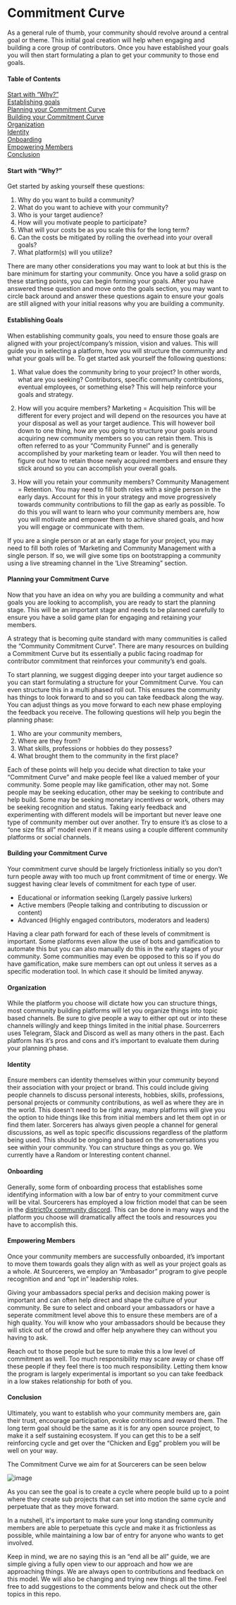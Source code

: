 # Commitment Curve

As a general rule of thumb, your community should revolve around a central goal or theme. This initial goal creation will help when engaging and building a core group of contributors. Once you have established your goals you will then start formulating a plan to get your community to those end goals.

#### Table of Contents

[Start with “Why?”](#start-with-"why?")  
[Establishing goals](#establishing-goals)    
[Planning your Commitment Curve](#planning-your-commitment-curve)  
[Building your Commitment Curve](#building-your-commitment-curve)  
[Organization](#organization)  
[Identity](#identity)  
[Onboarding](#onboarding)  
[Empowering Members](#empowering-members)  
[Conclusion](#conclusion)  

#### Start with “Why?”

Get started by asking yourself these questions:

1. Why do you want to build a community?
2. What do you want to achieve with your community?
3. Who is your target audience?
4. How will you motivate people to participate?
5. What will your costs be as you scale this for the long term?
6. Can the costs be mitigated by rolling the overhead into your overall goals?
7. What platform(s) will you utilize?

There are many other considerations you may want to look at but this is the bare minimum for starting your community. Once you have a solid grasp on these starting points, you can begin forming your goals. After you have answered these question and move onto the goals section, you may want to circle back around and answer these questions again to ensure your goals are still aligned with your initial reasons why you are building a community.

#### Establishing Goals

When establishing community goals, you need to ensure those goals are aligned with your project/company’s mission, vision and values. This will guide you in selecting a platform, how you will structure the community and what your goals will be.
To get started ask yourself the following questions:

1. What value does the community bring to your project?
In other words, what are you seeking? Contributors, specific community contributions, eventual employees, or something else? This will help reinforce your goals and strategy.

2. How will you acquire members?
Marketing = Acquisition
This will be different for every project and will depend on the resources you have at your disposal as well as your target audience. This will however boil down to one thing, how are you going to structure your goals around acquiring new community members so you can retain them. This is often referred to as your “Community Funnel” and is generally accomplished by your marketing team or leader. You will then need to figure out how to retain those newly acquired members and ensure they stick around so you can accomplish your overall goals.

3. How will you retain your community members?
Community Management = Retention. You may need to fill both roles with a single person in the early days. Account for this in your strategy and move progressively towards community contributions to fill the gap as early as possible. To do this you will want to learn who your community members are, how you will motivate and empower them to achieve shared goals, and how you will engage or communicate with them.

If you are a single person or at an early stage for your project, you may need to fill both roles of ‘Marketing and Community Management with a single person. If so, we will give some tips on bootstrapping a community using a live streaming channel in the ‘Live Streaming” section.

#### Planning your Commitment Curve

Now that you have an idea on why you are building a community and what goals you are looking to accomplish, you are ready to start the planning stage. This will be an important stage and needs to be planned carefully to ensure you have a solid game plan for engaging and retaining your members.

A strategy that is becoming quite standard with many communities is called the “Community Commitment Curve”. There are many resources on building a Commitment Curve but its essentially a public facing roadmap for contributor commitment that reinforces your community’s end goals.

To start planning, we suggest digging deeper into your target audience so you can start formulating a structure for your Commitment Curve. You can even structure this in a multi phased roll out. This ensures the community has things to look forward to and so you can take feedback along the way. You can adjust things as you move forward to each new phase employing the feedback you receive.
The following questions will help you begin the planning phase:

1. Who are your community members,
2. Where are they from?
3. What skills, professions or hobbies do they possess?
4. What brought them to the community in the first place?

Each of these points will help you decide what direction to take your “Commitment Curve” and make people feel like a valued member of your community. Some people may like gamification, other may not. Some people may be seeking education, other may be seeking to contribute and help build. Some may be seeking monetary incentives or work, others may be seeking recognition and status. Taking early feedback and experimenting with different models will be important but never leave one type of community member out over another. Try to ensure it’s as close to a “one size fits all” model even if it means using a couple different community platforms or social channels.

#### Building your Commitment Curve

Your commitment curve should be largely frictionless initially so you don’t turn people away with too much up front commitment of time or energy.
We suggest having clear levels of commitment for each type of user.
* Educational or information seeking (Largely passive lurkers)
* Active members (People talking and contributing to discussion or content)
* Advanced (Highly engaged contributors, moderators and leaders)

Having a clear path forward for each of these levels of commitment is important. Some platforms even allow the use of bots and gamification to automate this but you can also manually do this in the early stages of your community. Some communities may even be opposed to this so if you do have gamification, make sure members can opt out unless it serves as a specific moderation tool. In which case it should be limited anyway.

#### Organization

While the platform you choose will dictate how you can structure things, most community building platforms will let you organize things into topic based channels. Be sure to give people a way to either opt out or into these channels willingly and keep things limited in the initial phase. Sourcerrers uses Telegram, Slack and Discord as well as many others in the past. Each platform has it’s pros and cons and it’s important to evaluate them during your planning phase.

#### Identity

Ensure members can identity themselves within your community beyond their association with your project or brand. This could include giving people channels to discuss personal interests, hobbies, skills, professions, personal projects or community contributions, as well as where they are in the world. This doesn't need to be right away, many platforms will give you the option to hide things like this from initial members and let them opt in or find them later.  Sorcerers has always given people a channel for general discussions, as well as topic specific discussions regardless of the platform being used. This should be ongoing and based on the conversations you see within your community. You can structure things as you go. We currently have a Random or Interesting content channel.

#### Onboarding

Generally, some form of onboarding process that establishes some identifying information with a low bar of entry to your commitment curve will be vital. Sourcerers has employed a low friction model that can be seen in the [district0x community discord](https://discordapp.com/invite/Gjvw7qU). This can be done in many ways and the platform you choose will dramatically affect the tools and resources you have to accomplish this.

#### Empowering Members

Once your community members are successfully onboarded, it’s important to move them towards goals they align with as well as your project goals as a whole. At Sourcerers, we employ an “Ambasador” program to give people recognition and and “opt in” leadership roles.

Giving your ambassadors special perks and decision making power is important and can often help direct and shape the culture of your community. Be sure to select and onboard your ambassadors or have a seperate commitment level above this to ensure these members are of a high quality. You will know who your ambassadors should be because they will stick out of the crowd and offer help anywhere they can without you having to ask.

Reach out to those people but be sure to make this a low level of commitment as well. Too much responsibility may scare away or chase off these people if they feel there is too much responsibility. Letting them know the program is largely experimental is important so you can take feedback in a low stakes relationship for both of you.

#### Conclusion

Ultimately, you want to establish who your community members are, gain their trust, encourage participation, evoke contritions and reward them. The long term goal should be the same as it is for any open source project, to make it a self sustaining ecosystem. If you can get this to be a self reinforcing cycle and get over the “Chicken and Egg” problem you will be well on your way.

The Commitment Curve we aim for at Sourcerers can be seen below

![image](https://github.com/Sourcerers-Ops/Sourcerers.io/blob/master/Assets/Commitment%20Curve.png "CommitmentCurve")

As you can see the goal is to create a cycle where people build up to a point where they create sub projects that can set into motion the same cycle and perpetuate that as they move forward.

In a nutshell, it's important to make sure your long standing community members are able to perpetuate this cycle and make it as frictionless as possible, while maintaining a low bar of entry for anyone who wants to get involved.

Keep in mind, we are no saying this is an “end all be all” guide, we are simple giving a fully open view to our approach and how we are approaching things. We are always open to contributions and feedback on this model. We will also be changing and trying new things all the time. Feel free to add suggestions to the comments below and check out the other topics in this repo.
